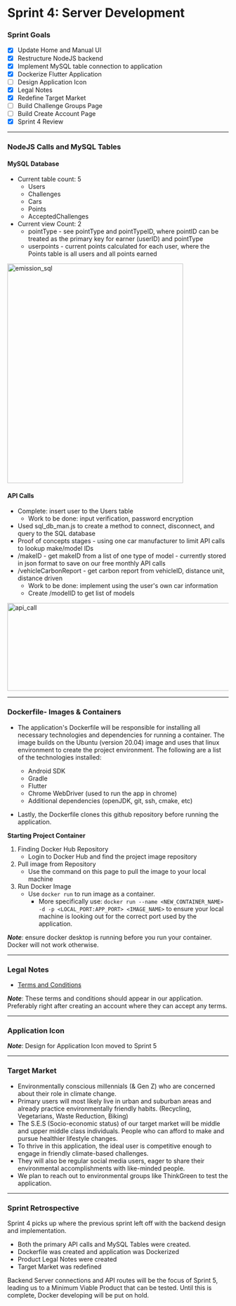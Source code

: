 # Sprint 4: Server Development

### Sprint Goals
- [X] Update Home and Manual UI
- [X] Restructure NodeJS backend
- [X] Implement MySQL table connection to application
- [X] Dockerize Flutter Application
- [ ] Design Application Icon
- [X] Legal Notes
- [X] Redefine Target Market
- [ ] Build Challenge Groups Page
- [ ] Build Create Account Page
- [X] Sprint 4 Review
---

### NodeJS Calls and MySQL Tables

#### MySQL Database
* Current table count: 5
  * Users
  * Challenges
  * Cars
  * Points
  * AcceptedChallenges
* Current view Count: 2
  * pointType - see pointType and pointTypeID, where pointID can be treated as the primary key for earner (userID) and pointType
  * userpoints - current points calculated for each user, where the Points table is all users and all points earned
<img src="https://github.com/Developer-DUCS/eMission/assets/78006078/35124b10-8706-471a-b14e-fc0bf3ba1b66" alt="emission_sql" width="400" height="500"/>


#### API Calls

* Complete: insert user to the Users table
  * Work to be done: input verification, password encryption
* Used sql_db_man.js to create a method to connect, disconnect, and query to the SQL database
* Proof of concepts stages - using one car manufacturer to limit API calls to lookup make/model IDs
* /makeID - get makeID from a list of one type of model - currently stored in json format to save on our free monthly API calls
* /vehicleCarbonReport - get carbon report from vehicleID, distance unit, distance driven
  * Work to be done: implement using the user's own car information
  * Create /modelID to get list of models
 
<img src="https://github.com/Developer-DUCS/eMission/assets/78006078/b4c6eef1-c456-4a73-b74a-9821fcd8c368" alt="api_call" width="900" height="200"/>


---
### Dockerfile- Images & Containers
* The application's Dockerfile will be responsible for installing all necessary technologies and dependencies for running a container. The image builds on
the Ubuntu (version 20.04) image and uses that linux environment to create the project environment. The following are a list of the technologies installed:
  * Android SDK
  * Gradle
  * Flutter
  * Chrome WebDriver (used to run the app in chrome)
  * Additional dependencies (openJDK, git, ssh, cmake, etc)
  
* Lastly, the Dockerfile clones this github repository before running the application.

**Starting Project Container**
1. Finding Docker Hub Repository
   -  Login to Docker Hub and find the project image repository
2. Pull image from Repository 
   - Use the command on this page to pull the image to your local machine
3. Run Docker Image
   - Use ```docker run``` to run image as a container.
     - More specifically use: ```docker run --name <NEW_CONTAINER_NAME> -d -p <LOCAL_PORT:APP_PORT> <IMAGE_NAME>``` to ensure your local machine is looking out for the correct port used by the application.

**_Note_**: ensure docker desktop is running before you run your container. Docker will not work otherwise. 


---
### Legal Notes
* [Terms and Conditions](https://github.com/Developer-DUCS/eMission/wiki/Product-Legal-Notes#terms-and-conditions)

**_Note_**: These terms and conditions should appear in our application. Preferably right after creating an account where they can accept any terms. 

---
### Application Icon

**_Note_**: Design for Application Icon moved to Sprint 5
  
---
### Target Market 
* Environmentally conscious millennials (& Gen Z) who are concerned about their role in climate change. 
* Primary users will most likely live in urban and suburban areas and already practice environmentally friendly habits. (Recycling, Vegetarians, Waste Reduction, Biking)
* The S.E.S (Socio-economic status) of our target market will be middle and upper middle class individuals. People who can afford to make and pursue healthier lifestyle changes.
* To thrive in this application, the ideal user is competitive enough to engage in friendly climate-based challenges.
* They will also be regular social media users, eager to share their environmental accomplishments with like-minded people.  
* We plan to reach out to environmental groups like ThinkGreen to test the application.
  
---
### Sprint Retrospective
Sprint 4 picks up where the previous sprint left off with the backend design and implementation. 

* Both the primary API calls and MySQL Tables were created.
* Dockerfile was created and application was Dockerized
* Product Legal Notes were created
* Target Market was redefined

Backend Server connections and API routes will be the focus of Sprint 5, leading us to a Minimum Viable Product that can be tested. Until this is complete, Docker developing will be put on hold. 
